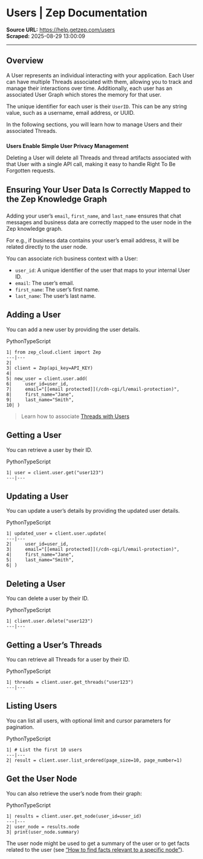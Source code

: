 # Users | Zep Documentation

**Source URL:** https://help.getzep.com/users  
**Scraped:** 2025-08-29 13:00:09

---

## Overview

A User represents an individual interacting with your application. Each User can have multiple Threads associated with them, allowing you to track and manage their interactions over time. Additionally, each user has an associated User Graph which stores the memory for that user.

The unique identifier for each user is their `UserID`. This can be any string value, such as a username, email address, or UUID.

In the following sections, you will learn how to manage Users and their associated Threads.

##### 

**Users Enable Simple User Privacy Management**

Deleting a User will delete all Threads and thread artifacts associated with that User with a single API call, making it easy to handle Right To Be Forgotten requests.

## Ensuring Your User Data Is Correctly Mapped to the Zep Knowledge Graph

##### 

Adding your user’s `email`, `first_name`, and `last_name` ensures that chat messages and business data are correctly mapped to the user node in the Zep knowledge graph.

For e.g., if business data contains your user’s email address, it will be related directly to the user node.

You can associate rich business context with a User:

  * `user_id`: A unique identifier of the user that maps to your internal User ID.
  * `email`: The user’s email.
  * `first_name`: The user’s first name.
  * `last_name`: The user’s last name.

## Adding a User

You can add a new user by providing the user details.

PythonTypeScript
    
    
    1| from zep_cloud.client import Zep  
    ---|---  
    2|   
    3| client = Zep(api_key=API_KEY)  
    4|   
    5| new_user = client.user.add(  
    6|     user_id=user_id,  
    7|     email="[[email protected]](/cdn-cgi/l/email-protection)",  
    8|     first_name="Jane",  
    9|     last_name="Smith",  
    10| )  
  
> Learn how to associate [Threads with Users](/threads)

## Getting a User

You can retrieve a user by their ID.

PythonTypeScript
    
    
    1| user = client.user.get("user123")  
    ---|---  
  
## Updating a User

You can update a user’s details by providing the updated user details.

PythonTypeScript
    
    
    1| updated_user = client.user.update(  
    ---|---  
    2|     user_id=user_id,  
    3|     email="[[email protected]](/cdn-cgi/l/email-protection)",  
    4|     first_name="Jane",  
    5|     last_name="Smith",  
    6| )  
  
## Deleting a User

You can delete a user by their ID.

PythonTypeScript
    
    
    1| client.user.delete("user123")  
    ---|---  
  
## Getting a User’s Threads

You can retrieve all Threads for a user by their ID.

PythonTypeScript
    
    
    1| threads = client.user.get_threads("user123")  
    ---|---  
  
## Listing Users

You can list all users, with optional limit and cursor parameters for pagination.

PythonTypeScript
    
    
    1| # List the first 10 users  
    ---|---  
    2| result = client.user.list_ordered(page_size=10, page_number=1)  
  
## Get the User Node

You can also retrieve the user’s node from their graph:

PythonTypeScript
    
    
    1| results = client.user.get_node(user_id=user_id)  
    ---|---  
    2| user_node = results.node  
    3| print(user_node.summary)  
  
The user node might be used to get a summary of the user or to get facts related to the user (see [“How to find facts relevant to a specific node”](/cookbook/how-to-find-facts-relevant-to-a-specific-node)).
